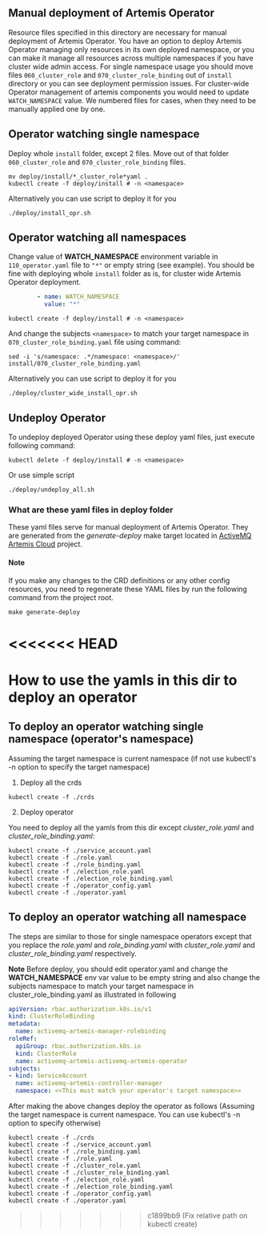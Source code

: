 ## Manual deployment of Artemis Operator
Resource files specified in this directory are necessary for manual deployment of Artemis Operator.
You have an option to deploy Artemis Operator managing only resources in its own deployed namespace, or you can make it
manage all resources across multiple namespaces if you have cluster wide admin access.
For single namespace usage you should move files `060_cluster_role` and `070_cluster_role_binding` out of `install` directory or you can see deployment permission issues.
For cluster-wide Operator management of artemis components you would need to update `WATCH_NAMESPACE` value.
We numbered files for cases, when they need to be manually applied one by one.

## Operator watching single namespace

Deploy whole `install` folder, except 2 files. Move out of that folder `060_cluster_role` and `070_cluster_role_binding` files.

```shell
mv deploy/install/*_cluster_role*yaml .
kubectl create -f deploy/install # -n <namespace>
```

Alternatively you can use script to deploy it for you
```shell
./deploy/install_opr.sh
```

## Operator watching all namespaces

Change value of **WATCH_NAMESPACE** environment variable in `110_operator.yaml` file to `"*"` or empty string (see example).
You should be fine with deploying whole `install` folder as is, for cluster wide Artemis Operator deployment.

```yaml
        - name: WATCH_NAMESPACE
          value: "*"
```

```shell
kubectl create -f deploy/install # -n <namespace>
```

And change the subjects `<namespace>` to match your target namespace in `070_cluster_role_binding.yaml` file using command:
```shell
sed -i 's/namespace: .*/namespace: <namespace>/' install/070_cluster_role_binding.yaml
```

Alternatively you can use script to deploy it for you
```shell
./deploy/cluster_wide_install_opr.sh
```

## Undeploy Operator
 
To undeploy deployed Operator using these deploy yaml files, just execute following command:
```shell
kubectl delete -f deploy/install # -n <namespace>
```

Or use simple script
```shell
./deploy/undeploy_all.sh
```

### What are these yaml files in deploy folder

These yaml files serve for manual deployment of Artemis Operator. 
They are generated from the *generate-deploy* make target located in 
[ActiveMQ Artemis Cloud](https://github.com/artemiscloud/activemq-artemis-operator) project.

#### Note ####

If you make any changes to the CRD definitions or any other config resources, you need to regenerate these YAML files 
by run the following command from the project root.

```
make generate-deploy
```
<<<<<<< HEAD
=======

# How to use the yamls in this dir to deploy an operator

## To deploy an operator watching single namespace (operator's namespace)

Assuming the target namespace is current namespace (if not use kubectl's -n option to specify the target namespace)

1. Deploy all the crds
```
kubectl create -f ./crds
```

2. Deploy operator

You need to deploy all the yamls from this dir except *cluster_role.yaml* and *cluster_role_binding.yaml*:
```
kubectl create -f ./service_account.yaml
kubectl create -f ./role.yaml
kubectl create -f ./role_binding.yaml
kubectl create -f ./election_role.yaml
kubectl create -f ./election_role_binding.yaml
kubectl create -f ./operator_config.yaml
kubectl create -f ./operator.yaml
```

## To deploy an operator watching all namespace

The steps are similar to those for single namespace operators except that you replace the *role.yaml* and *role_binding.yaml* with *cluster_role.yaml* and *cluster_role_binding.yaml* respectively.

**Note**
Before deploy, you should edit operator.yaml and change the **WATCH_NAMESPACE** env var value to be empty string
and also change the subjects namespace to match your target namespace in cluster_role_binding.yaml
as illustrated in following

```yaml
apiVersion: rbac.authorization.k8s.io/v1
kind: ClusterRoleBinding
metadata:
  name: activemq-artemis-manager-rolebinding
roleRef:
  apiGroup: rbac.authorization.k8s.io
  kind: ClusterRole
  name: activemq-artemis-activemq-artemis-operator
subjects:
- kind: ServiceAccount
  name: activemq-artemis-controller-manager
  namespace: <<This must match your operator's target namespace>>
```

After making the above changes deploy the operator as follows
(Assuming the target namespace is current namespace. You can use kubectl's -n option to specify otherwise)

```
kubectl create -f ./crds
kubectl create -f ./service_account.yaml
kubectl create -f ./role_binding.yaml
kubectl create -f ./role.yaml
kubectl create -f ./cluster_role.yaml
kubectl create -f ./cluster_role_binding.yaml
kubectl create -f ./election_role.yaml
kubectl create -f ./election_role_binding.yaml
kubectl create -f ./operator_config.yaml
kubectl create -f ./operator.yaml
```
>>>>>>> c1899bb9 (Fix relative path on kubectl create)
